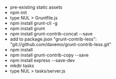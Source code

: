 - pre-existing static assets
- npm init
- type NUL > Gruntfile.js
- npm install grunt-cli -g
- npm install grunt
- npm install grunt-contrib-concat --save
- add to package.json "grunt-contrib-less": "git://github.com/davemo/grunt-contrib-less.git"
- npm install
- npm install grunt-contrib-copy --save
- npm install express --save-dev
- mkdir tasks
- type NUL > tasks/server.js